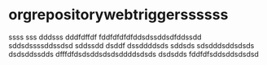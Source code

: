 # orgrepositorywebtriggerssssss
ssss
sss
dddsss
dddfdffdf
fddfdfdfdfddsdssddsdfddssdd
sddsdssssddssdsd
sddssdd
dsddf
dssddddsds
sddsds
sdsdddsddsdsds
dsdsddssdds
dfffdfdsdsddsdsdsddddsdsds
dsdsdds
fddfdfsddsddsdsdsd
